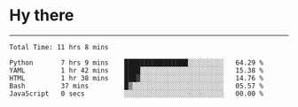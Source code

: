 # Hy there

---
<!--START_SECTION:waka-->

```text
Total Time: 11 hrs 8 mins

Python       7 hrs 9 mins    ████████████████░░░░░░░░░   64.29 %
YAML         1 hr 42 mins    ████░░░░░░░░░░░░░░░░░░░░░   15.38 %
HTML         1 hr 38 mins    ███▓░░░░░░░░░░░░░░░░░░░░░   14.76 %
Bash         37 mins         █▒░░░░░░░░░░░░░░░░░░░░░░░   05.57 %
JavaScript   0 secs          ░░░░░░░░░░░░░░░░░░░░░░░░░   00.00 %
```

<!--END_SECTION:waka-->
